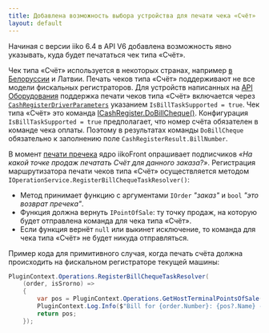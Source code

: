 ```yaml
---
title: Добавлена возможность выбора устройства для печати чека «Счёт‎» 
layout: default
---
```

Начиная с версии iiko 6.4 в API V6 добавлена возможность явно указывать, куда будет печататься чек типа «Счёт‎». 

Чек типа «Счёт‎» используется в некоторых странах, например [в Белоруссии](https://ru.iiko.help/articles/how-to-iiko/fr-belarus) и Латвии.
Печать чеков типа «Счёт‎» поддерживают не все модели фискальных регистраторов. Для устройств написанных на [API Оборудования](https://iiko.github.io/front.api.doc/v6/ru/Devices.html) поддержка печати чеков типа «Счёт‎» включается через [`CashRegisterDriverParameters`](http://iiko.github.io/front.api.sdk/v6/html/Properties_T_Resto_Front_Api_V6_Data_Device_Settings_CashRegisterDriverParameters.htm) указанием `IsBillTaskSupported = true`.
Чек типа «Счёт‎» это команда [ICashRegister.DoBillCheque()](http://iiko.github.io/front.api.sdk/v6/html/M_Resto_Front_Api_V6_Devices_ICashRegister_DoBillCheque.htm).
Конфигурация `IsBillTaskSupported = true` предполагает, что номер счёта обязателен в команде чека оплаты.
Поэтому в результатах команды `DoBillCheque` обязательно к заполнению поле `CashRegisterResult.BillNumber`.

В момент [печати пречека](https://ru.iiko.help/articles/iikofront-5-4/topic-48) ядро iikoFront опрашивает подписчиков *«На какой точке продаж печатать Счёт‎ для данного заказа?»*.
Регистрация маршрутизатора печати чеков типа «Счёт‎» осуществляется методом `IOperationService.RegisterBillChequeTaskResolver()`:

- Метод принимает функцию с аргументами `IOrder` *"заказ"* и `bool` *"это возврат пречека"*.
- Функция должна вернуть `IPointOfSale`: ту точку продаж, на которую будет отправлена команда для чека типа «Счёт‎».
- Если функция вернёт `null` или выкинет исключение, то команда для чека типа «Счёт‎» не будет никуда отправляться.

Пример кода для примитивного случая, когда печать счёта должна происходить на фискальном регистраторе текущей машины: 

```cs
PluginContext.Operations.RegisterBillChequeTaskResolver(
    (order, isSrorno) =>
    {
        var pos = PluginContext.Operations.GetHostTerminalPointsOfSale().FirstOrDefault();
        PluginContext.Log.Info($"Bill for {order.Number}: {pos?.Name} - {pos?.Id}");
        return pos;
    });
```


